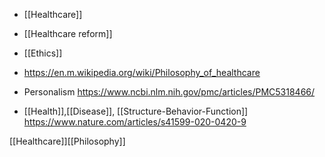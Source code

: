   - [[Healthcare]]
  - [[Healthcare reform]]
  - [[Ethics]]

  - https://en.m.wikipedia.org/wiki/Philosophy_of_healthcare

  - Personalism https://www.ncbi.nlm.nih.gov/pmc/articles/PMC5318466/

  - [[Health]],[[Disease]],
    [[Structure-Behavior-Function]]
    https://www.nature.com/articles/s41599-020-0420-9

[[Healthcare]][[Philosophy]]